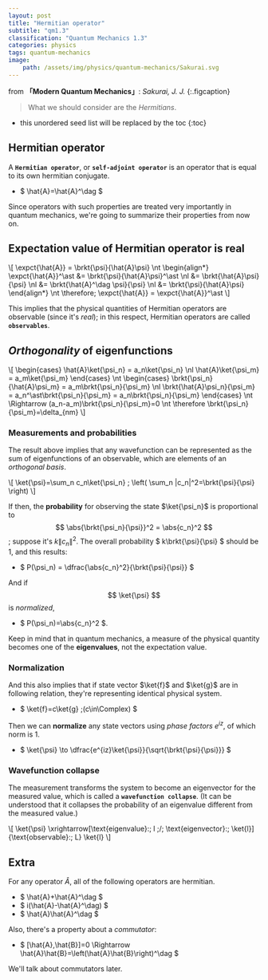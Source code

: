 ```yaml
---
layout: post
title: "Hermitian operator"
subtitle: "qm1.3"
classification: "Quantum Mechanics 1.3"
categories: physics
tags: quantum-mechanics
image:
    path: /assets/img/physics/quantum-mechanics/Sakurai.svg
---
```


from **「Modern Quantum Mechanics」**: _Sakurai, J. J._
{:.figcaption}

> What we should consider are the _Hermitians_.

<!--more-->
* this unordered seed list will be replaced by the toc
{:toc}

## Hermitian operator

A **`Hermitian operator`**, or **`self-adjoint operator`** is an operator that is equal to its own hermitian conjugate.
* $ \hat{A}=\hat{A}^\dag $

Since operators with such properties are treated very importantly in quantum mechanics,
we're going to summarize their properties from now on.

## Expectation value of Hermitian operator is real

\\[
\expct{\hat{A}} = \brkt{\psi}{\hat{A}\psi}
\nt
\begin{align\*}
\expct{\hat{A}}^\ast &= \brkt{\psi}{\hat{A}\psi}^\ast \nl
&= \brkt{\hat{A}\psi}{\psi} \nl
&= \brkt{\hat{A}^\dag \psi}{\psi} \nl
&= \brkt{\psi}{\hat{A}\psi}
\end{align\*}
\nt
\therefore\; \expct{\hat{A}} = \expct{\hat{A}}^\ast
\\]

This implies that the physical quantities of Hermitian operators are observable (since it's _real_);
in this respect, Hermitian operators are called **`observables`**.

## _Orthogonality_ of eigenfunctions

\\[
\begin{cases}
\hat{A}\ket{\psi_n} = a_n\ket{\psi_n} \nl
\hat{A}\ket{\psi_m} = a_m\ket{\psi_m}
\end{cases}
\nt
\begin{cases}
\brkt{\psi_n}{\hat{A}\psi_m} = a_m\brkt{\psi_n}{\psi_m} \nl
\brkt{\hat{A}\psi_n}{\psi_m} = a_n^\ast\brkt{\psi_n}{\psi_m} = a_n\brkt{\psi_n}{\psi_m}
\end{cases}
\nt
\Rightarrow (a_n-a_m)\brkt{\psi_n}{\psi_m}=0
\nt
\therefore \brkt{\psi_n}{\psi_m}=\delta_{nm}
\\]

### Measurements and probabilities
The result above implies that any wavefunction can be represented as the sum of eigenfunctions of an observable,
which are elements of an _orthogonal basis_.

\\[ \ket{\psi}=\sum_n c_n\ket{\psi_n} \; \left( \sum_n \|c_n\|^2=\brkt{\psi}{\psi} \right) \\]

If then, the **probability** for observing the state $\ket{\psi_n}$ is proportional to
$$ \abs{\brkt{\psi_n}{\psi}}^2 = \abs{c_n}^2 $$; suppose it's $k\|c_n\|^2$.
The overall probability $ k\brkt{\psi}{\psi} $ should be $1$, and this results:
* $ P(\psi_n) = \dfrac{\abs{c_n}^2}{\brkt{\psi}{\psi}} $

And if $$ \ket{\psi} $$ is _normalized_,
* $ P(\psi_n)=\abs{c_n}^2 $.

Keep in mind that in quantum mechanics, a measure of the physical quantity becomes one of the **eigenvalues**,
not the expectation value.

### Normalization
And this also implies that if state vector $\ket{f}$ and $\ket{g}$ are in following relation,
they're representing identical physical system.
* $ \ket{f}=c\ket{g} \;(c\in\Complex) $

Then we can **normalize** any state vectors using _phase factors_ $e^{iz}$, of which norm is $1$.
* $ \ket{\psi} \to \dfrac{e^{iz}\ket{\psi}}{\sqrt{\brkt{\psi}{\psi}}} $

### Wavefunction collapse

The measurement transforms the system to become an eigenvector for the measured value,
which is called a **`wavefunction collapse`**.
(It can be understood that it collapses the probability of an eigenvalue different from the measured value.)

\\[
\ket{\psi} \xrightarrow[\text{eigenvalue}:\; l \;/\; \text{eigenvector}:\; \ket{l}]{\text{observable}:\; L} \ket{l}
\\]

## Extra
For any operator $\hat{A}$, all of the following operators are hermitian.
* $ \hat{A}+\hat{A}^\dag $
* $ i(\hat{A}-\hat{A}^\dag) $
* $ \hat{A}\hat{A}^\dag $

Also, there's a property about a _commutator_:
* $ [\hat{A},\hat{B}]=0 \Rightarrow \hat{A}\hat{B}=\left(\hat{A}\hat{B}\right)^\dag $

We'll talk about commutators later.